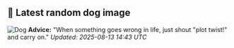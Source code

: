 ## 🐶 Latest random dog image
![Dog](https://images.dog.ceo/breeds/dachshund/Stretched_Dachshund.jpg)
**Advice:** "When something goes wrong in life, just shout "plot twist!" and carry on."
*Updated: 2025-08-13 14:43 UTC*
